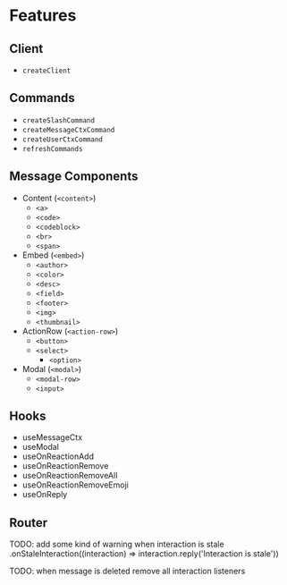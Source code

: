 # Features

## Client

-   `createClient`

## Commands

-   `createSlashCommand`
-   `createMessageCtxCommand`
-   `createUserCtxCommand`
-   `refreshCommands`

## Message Components

-   Content (`<content>`)
    -   `<a>`
    -   `<code>`
    -   `<codeblock>`
    -   `<br>`
    -   `<span>`
-   Embed (`<embed>`)
    -   `<author>`
    -   `<color>`
    -   `<desc>`
    -   `<field>`
    -   `<footer>`
    -   `<img>`
    -   `<thumbnail>`
-   ActionRow (`<action-row>`)
    -   `<button>`
    -   `<select>`
        -   `<option>`
-   Modal (`<modal>`)
    -   `<modal-row>`
    -   `<input>`

## Hooks

-   useMessageCtx
-   useModal
-   useOnReactionAdd
-   useOnReactionRemove
-   useOnReactionRemoveAll
-   useOnReactionRemoveEmoji
-   useOnReply

## Router

TODO: add some kind of warning when interaction is stale
.onStaleInteraction((interaction) => interaction.reply('Interaction is stale'))

TODO: when message is deleted
    remove all interaction listeners
